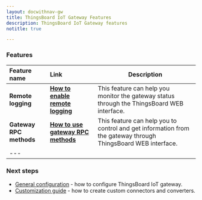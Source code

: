 ```yaml
---
layout: docwithnav-gw
title: ThingsBoard IoT Gateway Features
description: ThingsBoard IoT Gateway features 
notitle: true

---
```


### Features

| **Feature name**        | **Link**            | **Description**                                                                             |
|:-|:-|-
| **Remote logging**      | **[How to enable remote logging](/docs/iot-gateway/guides/how-to-enable-remote-logging/)**               | This feature can help you monitor the gateway status through the ThingsBoard WEB interface.                                                             |
| **Gateway RPC methods** | **[How to use gateway RPC methods](/docs/iot-gateway/guides/how-to-use-gateway-rpc-methods/)**     | This feature can help you to control and get information from the gateway through ThingsBoard WEB interface.                                                                   |
|---

### Next steps

 - [General configuration](/docs/iot-gateway/configuration/) - how to configure ThingsBoard IoT gateway.
 - [Customization guide](/docs/iot-gateway/custom/) - how to create custom connectors and converters.
